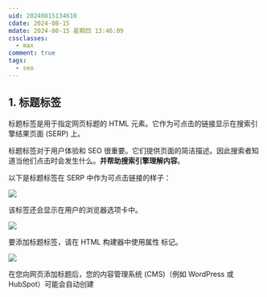```yaml
---
uid: 20240815134610
cdate: 2024-08-15
mdate: 2024-08-15 星期四 13:46:09
cssclasses:
  - max
comment: true
tags:
  - seo
---
```


## 1. 标题标签 

标题标签是用于指定网页标题的 HTML 元素。它作为可点击的链接显示在搜索引擎结果页面 (SERP) 上。

标题标签对于用户体验和 SEO 很重要。它们提供页面的简洁描述。因此搜索者知道当他们点击时会发生什么。**并帮助搜索引擎理解内容**。

以下是标题标签在 SERP 中作为可点击链接的样子：

![](https://pic4.zhimg.com/80/v2-8b1ff7b84d397033826ad2ae4867a59b_1440w.webp)

该标签还会显示在用户的浏览器选项卡中。

![](https://pic4.zhimg.com/80/v2-b68610ce778884981dff6c2743adcfcf_1440w.webp)

要添加标题标签，请在 HTML 构建器中使用属性 <title>。

在要显示为标题的文本之前添加一个开始 <title> 标记。其末尾有一个结束 </title> 标记。

![](https://pic4.zhimg.com/80/v2-9a6db007a64cfc23c91f8b68a3034c5f_1440w.webp)

在您向网页添加标题后，您的内容管理系统 (CMS)（例如 WordPress 或 HubSpot）可能会自动创建 <title> 标记。

### 标题标签最佳实践

- **保持简洁**：目标是 50-60 个字符。如果您的标题超出此范围，它可能会在搜索结果中被删除。由于 Google 最多只能显示 600 像素（或大约 60 个字符）。
- **不要重复标题标签**：使每个标题都是唯一的，以帮助搜索引擎确定页面的用途
- **使用主要关键字：**包括您的主要关键字（您为该页面定位的主要术语）来指示内容的主题
- **分析 SERP：**通过 Google 搜索您的内容主题。查看排名较高的页面显示的标题以及这些标题使用的关键字。这将使您了解还应该使用哪些关键字来帮助您的内容排名。
- **保持一致：**标题标签应与页面的 H1 相同或相似。这两个元素都有助于搜索引擎理解主题。
- **前置关键术语：**在标题开头使用最重要的单词。因此，搜索者可以轻松找到他们想要的内容。

## 2. 元描述<元描述>

元描述是 SEO 的另一个 HTML 元标记。这是可以在搜索引擎上显示的网页的简短描述。以及一些社交媒体预览。

元描述是提供页面内容简要说明的标签。它们通常出现在 SERP 上的标题标签下方。

虽然元描述不是排名因素，但它们会影响您的点击率 (CTR)。并将人们带到您的网站。有吸引力的元描述可以增加用户点击您的链接的可能性。

Yoast 和 Rank Math 等工具可以轻松添加元描述，而无需更新 HTML。

元描述代码片段在 HTML 中如下所示：

`<meta name="description" content="Learn how to develop a tone of voice for your brand and use our template to get started.">`

name _=”description”_元素表示您提供的元数据的类型（描述）。

content _=”_元素是您添加网页内容描述的位置（在第二对引号内）。

这是搜索引擎上的元描述的样子：

![](https://pic2.zhimg.com/80/v2-057155e0a281e885606c468ab5f6cd3d_1440w.webp)

### 元描述最佳实践

通过编写引起搜索者兴趣的元描述，您可能会获得更多页面流量。提高点击率。

以下是一些最佳实践：

- 描述您的内容是关于什么的。因此，搜索者知道当他们点击进入您的网站时会发生什么。
- 力求简洁描述不超过 155 个字符。较长的元描述可能会在 SERP 中被切断。如果您针对移动设备进行优化，请坚持在 105 左右。
- 包含您的主要关键字
- 使用 Yoast 或 Rank Math 等插件来帮助您遵循字符长度的最佳实践。以及关键词的使用。

Yoast 的插件如下所示：

![](https://pic1.zhimg.com/80/v2-b13529c88ae490035d19f4aea4be64c0_1440w.webp)

## 3. 标头标签 `<h1>` 至 `<h6>`

标题标签（例如 `<h1>`、`<h2>` 和 `<h3>`）可帮助您定义页面上的每个标题和副标题。并帮助您构建所有类型页面上的内容。包括您的主页、服务页面、产品页面、博客文章等。为了让访客更容易阅读和理解。

它们还帮助搜索引擎理解内容的层次结构和上下文。

标题大小 (H1 > H2) 越大，包含关键字或描述性短语就越重要。

由于标题可能比纯文本更重要（它们有助于指示页面结构），因此您应该尽可能使用关键字对其进行优化。

在 HTML 标记中，以下标头标记很常见：

- **标题 1 `<h1>`**：页面的主标题/标题
- **标题 2 `<h2>`**：二级标题
- **标题 3 `<h3>`：**` <h2>` 的副标题
- **标题 4 `<h4>`：** `<h3>`的副标题
- **标题 5 `<h5>：** `<h4>` 的副标题
- **标题 6 `<h6>`：** `<h5>` 的副标题

![](https://pic4.zhimg.com/80/v2-a26d8c2f52cf29e971a382c67f9b4b9f_1440w.webp)

例如，H1 标签告诉搜索引擎页面的主要主题是什么。并把内容组织清楚。他们还向访问者表明该页面包含他们正在寻找的信息。

HTML 中的 H1 如下所示：

![](https://pic2.zhimg.com/80/v2-4184ae8943a235ecf672279ce589342d_1440w.webp)

对于访客来说，它是这样的：

![](https://pic3.zhimg.com/80/v2-8ae542e03ab74b39520d80a9a1158172_1440w.webp)

要在 HTML 中添加标题 1 标记，您可以在标题前面使用开头的 `<h1>`。最后还有一个结束语`</h1>`。

许多 CMS 会自动根据您的网页标题创建 H1。并允许您从编辑器轻松选择标头（如 H2、H3 和 H4），而无需更新 HTML。

H2 介绍网页或博客文章上的每个主要部分。

![](https://pic4.zhimg.com/80/v2-b3bc88b303ec774a1480ef04e2e0a1fb_1440w.webp)

H3 在 H2 之后。使用它们在 H2 下组织内容。并提高可读性。

H3 的文本尺寸显得较小。指示 H2 中的小节。

![](https://pic4.zhimg.com/80/v2-22cc9ae57039629687ad5f2f3a3fe747_1440w.webp)

在 WordPress 等 CMS 中，使用编辑器选择标头标签。

![](https://pic2.zhimg.com/80/v2-3ccdb2e9c6bc27ce2c3ed813cc33d981_1440w.webp)

## 4. 图像替代文本 `<img>`

Alt 文本或替代文本是与图像相对应的描述。如果图像无法加载，则会显示文本来代替图像。该文本对于使用屏幕阅读器的人也很有帮助。

以下是图像 HTML 标记的示例：

`<img src="https://example.com/.pixel-7-pro-camera-barjpg" alt="The back of the Pixel 7 Pro showing the aluminum camera bar">`

“img src”表示图像来源。 (alt) 表示图像的替代文本。

当图像加载失败时，替代文本如下所示：

![](https://pic2.zhimg.com/80/v2-2462c7781366e83fd0e414a640d10f2d_1440w.webp)

图像替代文本对于 SEO 很重要，因为它为搜索引擎提供有关图像内容的信息。这可以帮助提高页面的相关性。

优化您的图片还可以增加流量并提高排名的机会。

您添加到网站的每张图片都是一个战略性添加关键字和短语的机会。进一步优化搜索引擎的内容。

在许多 CMS 中，您无需使用 HTML 编辑器即可应用替代文本。

  

## 5. 规范标签 `<canonical>`

当同一页面存在多个版本时，规范标签允许您指定页面的首选版本。

例如，假设您经营一个电子商务网站。同一产品的每种颜色变体都有一个唯一的 URL。但每一页的内容都是一样的。使用规范标签来指示您希望 Google 将哪个 URL 编入索引。

规范标签对于 SEO 很重要，因为它们有助于防止重复内容问题。这可能会对排名产生负面影响。搜索引擎可以了解要索引并在搜索结果中显示的页面版本。

这些标签告诉搜索引擎应该索引哪个页面版本（称为“规范 URL ”）。因此，重复的内容不会显示在搜索结果中。任何页面权限都会转到您指定的规范 URL。

![](https://pic3.zhimg.com/80/v2-f7b3db1ee75b9d5c59fcf73112abcd72_1440w.webp)

要添加规范标签，请使用代码片段：

`<link rel="canonical" href="https://example.com/preferred-url-here/" />`

规范标签有几个属性：

- **“link”**：定义一个 URL 与另一个 URL 之间的关系
- **rel="canonical"**：表示关系类型
- **href="URL"**：确认原始内容的具体URL

在某些 CMS（如下面所示的 Versoly）中，您可以添加规范 URL，而无需访问 HTML 编辑器。

![](https://pic2.zhimg.com/80/v2-7711c19002b5c02eab3a6a074a880865_1440w.webp)

如果您不使用规范标签，搜索引擎可能会索引错误的页面。这意味着您的首选页面的排名可能不会那么高。

## 6. 机器人元标签 `<meta robots>`

您可能不希望搜索引擎对您网站的每个页面建立索引。将机器人元标记与“noindex”或“nofollow”等指令相结合，有助于搜索引擎以最佳方式抓取您的网站并为其建立索引。

机器人元标记是页面级标记，告诉搜索引擎和网站爬虫如何爬行您的网站。

使用 robots 元标记指定搜索引擎是否应将页面编入索引。以及是否应该遵循页面上的链接。

您可能包含此标签的常见页面包括：

- 管理或登录页面
- 确认页面。例如感谢页面。
- 内部搜索结果页面
- 来自暂存站点的页面
- 具有重复内容的页面
- 按点击付费 (PPC) 着陆页

例如，如果您不希望搜索引擎对页面建立索引，则可以在 HTML 标头中包含以下代码片段：

`<meta name="robots" content="noindex">`

这两个属性是“名称”和“内容”。

- **名称**：指示正在定义的元数据的类型（机器人）
- **内容**：给出的说明（无索引）

您还可以在内容属性中使用多个指令。例如 noindex、nofollow 和 noimageindex 等。使用逗号分隔每一项。

下面是使用多条指令的示例：

`<meta name="robots" content="noindex, nofollow">`

noindex 指令告诉搜索引擎不要将该页面包含在搜索结果中。 nofollow 指令告诉爬虫不要跟踪页面上的链接。

## 7. 模式标记

架构标记是一种结构化数据，您可以将其添加到页面源中以帮助搜索引擎理解内容。

网站所有者经常使用此数据来提供有关页面的附加信息。例如产品详细信息、评论、评级等等。

以下是 Semrush 主页上的标记示例：

![](https://pic4.zhimg.com/80/v2-0ab469e0033dc4099babc9dbd3dfce5b_1440w.webp)

虽然模式标记从技术上讲并不是 HTML 标记，但它仍然很有价值。它可以帮助提高页面在搜索结果中的可见性和相关性。所以它以丰富的片段脱颖而出。

常见的丰富摘要格式包括但不限于：

- 产品标记
- 常见问题解答
- 评论
- 食谱
- 电影
- 活动

无论您的业务类型如何，使用标记都可以增强内容在 SERP 中的外观并提高点击率。人们更有可能注意到并点击列表。

假设您经营一家面包店，并且您的网站有一个食谱部分。通过为菜谱页面添加架构标记，菜谱页面的搜索结果可以以与标准有机列表不同的方式显示。在标记中，您可以包含配料、准备时间和烹饪时间等详细信息。

以下是食谱的丰富片段：

![](https://pic2.zhimg.com/80/v2-330146c669846119d65110da246227b9_1440w.webp)

使用 Google 的结构化数据标记助手添加架构标记。

打开工具。选择您要创建的代码片段类型，然后输入您的页面 URL。然后，单击“**开始 标记**”。

对于此示例，我们将创建产品结构化数据标记。

![](https://pic4.zhimg.com/80/v2-8f9dd9e97356be3a9bb36995c5a7595f_1440w.webp)

该工具会将网页的 URL 填充到“标签数据”视图中：

![](https://pic3.zhimg.com/80/v2-f4d6deb30f7ff551ae14c97801563a7a_1440w.webp)

此示例是 MacBook Pro 的产品片段。因此，我们将包含产品名称、价格、图像、品牌、徽标等元素。

选择或突出显示页面元素，该工具将要求您标记它们。

例如，要添加产品名称，请将其突出显示并用“**名称**”标记。

![](https://pic1.zhimg.com/80/v2-28761982b5374a3d0374558cc0de3ef0_1440w.webp)

如果您想添加价格，您可以突出显示并选择“**价格**”标签：

![](https://pic2.zhimg.com/80/v2-45a4fc080c7533dda7de913619473a99_1440w.webp)

当您工作时，该工具会将所有信息添加到右侧面板中。

标记尽可能多的元素。

然后，单击屏幕右上角的 红色“**创建 HTML ”按钮。**

![](https://pic1.zhimg.com/80/v2-a03595bc71a282aaee4d415c3297d394_1440w.webp)

该工具将在侧面板中创建结构化数据标记代码。

![](https://pic1.zhimg.com/80/v2-cd4d625a38ca0af3140c2f1a6f8981b8_1440w.webp)

最后，复制或下载代码并将其添加到页面的 `<head>` 部分。

就是这样。您已成功添加架构标记。

## 8.表`<表>`

表格标签是用于在网页上创建表格的 HTML 元素。

虽然向内容添加表格听起来不像典型的 SEO 策略，但您可以使用它们以结构化格式组织和显示数据。这可以增强内容的外观和感觉。使其更易于阅读。

使用表格标签在内容中创建行和列（表格），以结构化且具有视觉吸引力的方式呈现数据。

例如，此Sizely 表按国家/地区显示夹克尺寸。这对购物者有帮助。

![](https://pic3.zhimg.com/80/v2-7f32557e6aaaededdec4b9bcec4b5856_1440w.webp)

表格也有可能在 Google 中显示为特色片段。这可以引起注意。并产生更多的网站点击量。

![](https://pic4.zhimg.com/80/v2-4fea96a9deb299786106ccd67931981f_1440w.webp)

如果您的 CMS 支持从 Google Docs 或 Microsoft Word 等其他软件复制和粘贴表格，您可能无需担心在副本周围创建特定标签。

需要注意的关键表标签是：

- **`<table>`**：表示表的开始
- **`<tr>`**：定义表格行
- **`<td>`**：定义表格中的单元格
- **`<th>`**：定义表格标题单元格
- **`<td>`**：定义第一行的数据单元格

一个例子可能如下所示：

```
<table>
	<tr>
	<th>Header 1</th> 
	<th>Header 2</th>  
	</tr>
	<tr>  
	<td>Data 1</td>
	<td>Data 2</td>  
	</tr>
</table>
```

在上面的示例中，我们执行了以下操作：

- 使用 `<table>` 启动一个表
- 使用 `<tr>` 定义一行
- 在标题 1 周围使用 `<th>` 添加了表标题
- 在标题 2 周围使用`<th>` 添加了表标题
- 在我们的 CMS 中的数据周围添加了数据单元格
- 使用 `<tr>` 定义行
- 使用 `<table>` 结束表格

每个 CMS 的输出看起来会有所不同。取决于您是否应用主题或自定义格式。

## 9. iframe `<iframe>`

iframe（或内联框架）是一种 HTML 元素，可让您将 HTML 文档嵌入页面内。它就像页面上的一个小窗口，显示来自其他地方的内容。

您可能使用 iframe 的场景包括：

- 嵌入多媒体元素。例如来自 YouTube 或 SoundCloud 等平台的视频、音频文件和动画。
- 嵌入文档。就像 PDF 一样。
- 集成第三方应用程序。例如 Google 地图小部件。
- 从外部源加载内容。包括来自 Twitter、Facebook 和 Instagram 的社交媒体帖子。

您的基本代码片段如下所示：

`<iframe src="https://example.com"></iframe>`

例如，使用 iframe 嵌入 YouTube 视频将显示如下媒体：

![](https://pic2.zhimg.com/80/v2-e38f8eab97d87057691f23c1333f97ed_1440w.webp)

在 WordPress 等 CMS 中，您将有一个嵌入/导入按钮，允许您使用 URL 添加外部组件。而不是获取和创建代码。

例如，您可以添加 YouTube 视频 URL，而不是创建 iframe 代码。

虽然 iframe 可以改善用户体验，但对于 SEO 也有缺点：

- 加载 iframe 意味着同时加载两个站点。这会减慢您的页面速度。页面速度是 Google 排名因素。
- 如果嵌入的内容来自不受信任的来源，则 iframe 可能会存在安全风险。恶意 iframe 可能会在您的网站上注入有害代码。
- 搜索引擎将 iframe 内容视为属于另一个网站。这意味着它不会直接有利于您的排名。

我们建议采用以下集成外部内容的最佳实践：

- 仅将 iframe 用于支持内容的特定目的。例如在您的位置页面上嵌入地图。
- 确保嵌入的内容是相关的。并增强用户体验。
- 通过避免不必要的 iframe 来优化页面加载时间。当您_确实_使用 iframe 时，请优化页面速度，以抵消 iframe 造成的任何加载时拖动。
- 仅集成来自可信来源的内容，以最大程度地降低安全风险

_**笔记**_

_iframe 内的内容不会被搜索引擎索引。_

## 10. 列表标签 `<li>`

您发现这篇博文中使用的列表数量了吗？

列表标签将文本转换为列表。使用这些标签来组织信息。

当读者浏览您的内容时，他们不太可能阅读每个单词。列表使要点易于浏览。并且更容易阅读。

格式良好的列表也可能有助于搜索引擎优化。

当谷歌认为它提供了最佳的用户体验时，就会显示 [特色片段](https://link.zhihu.com/?target=https%3A//www.semrush.com/blog/featured-snippets/)。一种类型的特色片段是列表。如果 Google 认为您拥有支持搜索者查询的最佳列表，则可能会从您的内容中提取这些内容。

![](https://pic3.zhimg.com/80/v2-01b32063ed3ffd4e8004ef6edb1c488a_1440w.webp)

HTML 中的列表如下所示：

![](https://pic3.zhimg.com/80/v2-d5228e3f9311c822b00fa739f5c69286_1440w.webp)

对于访客来说，它是这样的：

![](https://pic4.zhimg.com/80/v2-28e2d835c87a4d2ea70a302a3b9a0e43_1440w.webp)

如果您的 CMS 支持从文档创建工具（Word、Google Docs、Notion 等）复制和粘贴，则会自动应用标签。

在使用 HTML 创建列表之前，请选择是否要对列表进行排序或无序。

- **已订购**：显示相应编号的商品
- **无序**：以任意顺序显示的项目

在编写说明或菜谱时，请选择_“有序”_，因为用户需要按特定顺序执行列表项。

如果列表项不需要连续执行，则列表可以是无序的。一个例子是食谱成分列表。

对于有序列表，请在列表标签​​之前使用标签` <ol>`，在列表标签​​之后使用标签 `</ol>`。

在 `<ol>` 标记内，包含您的列表项，并在 HTML 编辑器中用 `<li>` 标记将它们包围起来。

您的列表在 HTML 中将如下所示：
```
<ol>
<li>First item</li>
<li>Second item</li>
<li>Third item</li>
</ol>
```
当在您的网站上发布时，您的列表将如下所示：

1. 第一项
2. 第二项
3. 第三项

对于无序，请在列表标签​​之前和之后使用标签 `<ul>` ，并在 HTML 编辑器中用 `<li>` 标签将它们括起来。

您的列表在 HTML 中将如下所示：

```
<ul>  
<li>Oranges</li>
<li>Sugar</li>
<li>Water</li> 
</ul>
```
发布后，您的列表将如下所示：

- 橙子
- 糖
- 水

## 11. 超链接`<a>`

超链接通常简称为“链接”，是将一个页面链接到另一页面的 HTML 元素。您可以使用超链接来帮助用户在同一网站的页面之间导航。或者您可以链接到其他网站。

超链接对于 SEO 很重要，因为它们可以帮助搜索引擎发现并索引您的内容。它们还帮助搜索引擎理解不同页面之间的关系。

超链接 HTML 代码由以下部分组成：

- **`<a>`**：锚标记，表示重定向的开始
- **href= "[https://www.exampleurl.com](https://link.zhihu.com/?target=https%3A//www.exampleurl.com)">**：将文本或图像重定向到的位置
- **锚文本**：添加向访问者显示的文本（通常是现有副本）
- **`</a>`**：关闭标签

组合后，您的超链接 HTML 代码将如下所示：

![](https://pic3.zhimg.com/80/v2-0b901d1bdd065dea112f6f18ff2fecca_1440w.webp)

在您发布的页面上，超链接如下所示：

![](https://pic4.zhimg.com/80/v2-394e8d23a311006d20e1cfe9ab7d32cf_1440w.webp)

_**笔记**_

_您的网站将根据其主题和格式显示超链接。它们的下划线、粗体或颜色可能与文本的其余部分不同。_

例如，如果您从 Google Docs 或 Word 复制链接文本，则当您将其粘贴到其他位置时，该链接可能会伴随该文本。

您还可以使用超链接进行 内部链接。内部链接是一种超链接，可将网站访问者引导至您网站上的另一个页面。

添加内部链接到您的任何页面。就像你的“钱页”一样。包括联系表格、免费试用和演示请求。

添加号召性用语 (CTA) 以鼓励用户进一步参与。就像“在这里注册免费试用”。

![](https://pic1.zhimg.com/80/v2-3c5752b6822168dff5f289a1e507dddc_1440w.webp)

## 12.开放图谱标签和 Twitter 卡

针对不同受众的个性化对于从搜索引擎以外的平台产生参与度至关重要。

开放图标签控制您在社交媒体上呈现网页的方式。

您撰写的每篇博客文章都可能会在社交媒体上分享。为什么不提高其性能，使其更有可能获得点击呢？

添加新的图像、标题或描述，以鼓励不同的社交平台受众点击您的内容。

您可能希望网页在搜索引擎上的显示方式与在 Twitter、Facebook 或 LinkedIn 上的显示方式不同，以获得特定受众的更多点击。

因此，虽然您的网页在搜索引擎和您的网站上可能看起来像这样：

![](https://pic2.zhimg.com/80/v2-4c877d5b8dd0bd347e8faf6f8ce2e2d9_1440w.webp)

在社交媒体上它也可以是这样的。 （注意不同的标题。）

![](https://pic1.zhimg.com/80/v2-6773e7336fd059cdab74d81ff338594c_1440w.webp)

您的 CMS 可能可以选择添加开放图谱标题，而无需编辑 HTML 代码。

![](https://pic1.zhimg.com/80/v2-94cb68cbec6278cc6d2e39a2df3cab4c_1440w.webp)

如果没有，请添加以下示例 HTML 代码，以便在社交媒体上共享内容时创建替代标题、图像和描述。

`<meta property="og:title" content="Insert Your Title Here">`

这里起作用的主要属性是：

- **og:title**：显示与原始内容不同的标题
- **og:image**：显示与原始内容不同的图像
- **og:description**：显示与原始内容不同的预览描述